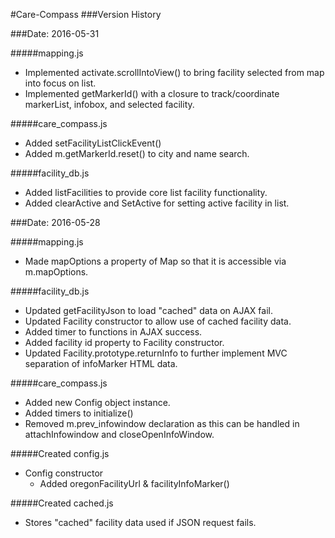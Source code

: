 #Care-Compass
###Version History

###Date: 2016-05-31

#####mapping.js
  - Implemented activate.scrollIntoView() to bring facility selected from map into focus on list.
  - Implemented getMarkerId() with a closure to track/coordinate markerList, infobox, and selected facility.

#####care_compass.js
  - Added setFacilityListClickEvent() 
  - Added m.getMarkerId.reset() to city and name search.

#####facility_db.js
  - Added listFacilities to provide core list facility functionality. 
  - Added clearActive and SetActive for setting active facility in list. 

###Date: 2016-05-28

#####mapping.js
  - Made mapOptions a property of Map so that it is accessible via m.mapOptions.

#####facility_db.js
  - Updated getFacilityJson to load "cached" data on AJAX fail. 
  - Updated Facility constructor to allow use of cached facility data. 
  - Added timer to functions in AJAX success.
  - Added facility id property to Facility constructor. 
  - Updated Facility.prototype.returnInfo to further implement MVC separation of infoMarker HTML data. 

#####care_compass.js
  - Added new Config object instance. 
  - Added timers to initialize()
  - Removed m.prev_infowindow declaration as this can be handled in attachInfowindow and closeOpenInfoWindow.

#####Created config.js
  - Config constructor
    - Added oregonFacilityUrl & facilityInfoMarker()

#####Created cached.js
  - Stores "cached" facility data used if JSON request fails. 
